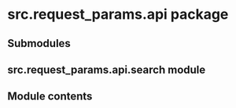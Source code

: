 # src.request_params.api package

## Submodules

## src.request_params.api.search module

## Module contents
